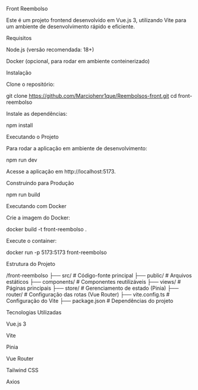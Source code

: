 Front Reembolso

Este é um projeto frontend desenvolvido em Vue.js 3, utilizando Vite para um ambiente de desenvolvimento rápido e eficiente.

Requisitos

Node.js (versão recomendada: 18+)

Docker (opcional, para rodar em ambiente conteinerizado)

Instalação

Clone o repositório:

git clone https://github.com/Marciohenr1que/Reembolsos-front.git
cd front-reembolso

Instale as dependências:

npm install

Executando o Projeto

Para rodar a aplicação em ambiente de desenvolvimento:

npm run dev

Acesse a aplicação em http://localhost:5173.

Construindo para Produção

npm run build

Executando com Docker

Crie a imagem do Docker:

docker build -t front-reembolso .

Execute o container:

docker run -p 5173:5173 front-reembolso

Estrutura do Projeto

/front-reembolso
├── src/ # Código-fonte principal
├── public/ # Arquivos estáticos
├── components/ # Componentes reutilizáveis
├── views/ # Páginas principais
├── store/ # Gerenciamento de estado (Pinia)
├── router/ # Configuração das rotas (Vue Router)
├── vite.config.ts # Configuração do Vite
├── package.json # Dependências do projeto

Tecnologias Utilizadas

Vue.js 3

Vite

Pinia

Vue Router

Tailwind CSS

Axios
